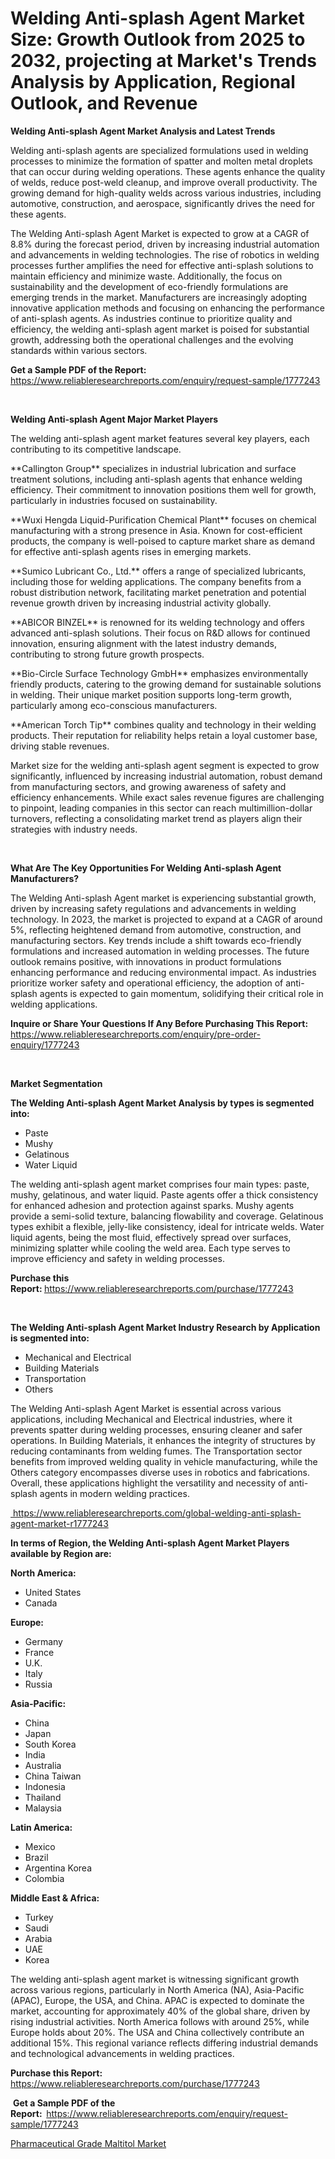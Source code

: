 <p><h1>Welding Anti-splash Agent Market Size: Growth Outlook from 2025 to 2032, projecting at Market's Trends Analysis by Application, Regional Outlook, and Revenue</h1></p><p><strong>Welding Anti-splash Agent Market Analysis and Latest Trends</strong></p>
<p><p>Welding anti-splash agents are specialized formulations used in welding processes to minimize the formation of spatter and molten metal droplets that can occur during welding operations. These agents enhance the quality of welds, reduce post-weld cleanup, and improve overall productivity. The growing demand for high-quality welds across various industries, including automotive, construction, and aerospace, significantly drives the need for these agents.</p><p>The Welding Anti-splash Agent Market is expected to grow at a CAGR of 8.8% during the forecast period, driven by increasing industrial automation and advancements in welding technologies. The rise of robotics in welding processes further amplifies the need for effective anti-splash solutions to maintain efficiency and minimize waste. Additionally, the focus on sustainability and the development of eco-friendly formulations are emerging trends in the market. Manufacturers are increasingly adopting innovative application methods and focusing on enhancing the performance of anti-splash agents. As industries continue to prioritize quality and efficiency, the welding anti-splash agent market is poised for substantial growth, addressing both the operational challenges and the evolving standards within various sectors.</p></p>
<p><strong>Get a Sample PDF of the Report:&nbsp;</strong> <a href="https://www.reliableresearchreports.com/enquiry/request-sample/1777243?utm_campaign=2788&utm_medium=2&utm_source=Github&utm_content=ia&utm_term=03042025&utm_id=welding-anti-splash-agent">https://www.reliableresearchreports.com/enquiry/request-sample/1777243</a></p>
<p>&nbsp;</p>
<p><strong>Welding Anti-splash Agent Major Market Players</strong></p>
<p><p>The welding anti-splash agent market features several key players, each contributing to its competitive landscape. </p><p>**Callington Group** specializes in industrial lubrication and surface treatment solutions, including anti-splash agents that enhance welding efficiency. Their commitment to innovation positions them well for growth, particularly in industries focused on sustainability.</p><p>**Wuxi Hengda Liquid-Purification Chemical Plant** focuses on chemical manufacturing with a strong presence in Asia. Known for cost-efficient products, the company is well-poised to capture market share as demand for effective anti-splash agents rises in emerging markets.</p><p>**Sumico Lubricant Co., Ltd.** offers a range of specialized lubricants, including those for welding applications. The company benefits from a robust distribution network, facilitating market penetration and potential revenue growth driven by increasing industrial activity globally.</p><p>**ABICOR BINZEL** is renowned for its welding technology and offers advanced anti-splash solutions. Their focus on R&D allows for continued innovation, ensuring alignment with the latest industry demands, contributing to strong future growth prospects.</p><p>**Bio-Circle Surface Technology GmbH** emphasizes environmentally friendly products, catering to the growing demand for sustainable solutions in welding. Their unique market position supports long-term growth, particularly among eco-conscious manufacturers.</p><p>**American Torch Tip** combines quality and technology in their welding products. Their reputation for reliability helps retain a loyal customer base, driving stable revenues.</p><p>Market size for the welding anti-splash agent segment is expected to grow significantly, influenced by increasing industrial automation, robust demand from manufacturing sectors, and growing awareness of safety and efficiency enhancements. While exact sales revenue figures are challenging to pinpoint, leading companies in this sector can reach multimillion-dollar turnovers, reflecting a consolidating market trend as players align their strategies with industry needs.</p></p>
<p>&nbsp;</p>
<p><strong>What Are The Key Opportunities For Welding Anti-splash Agent Manufacturers?</strong></p>
<p><p>The Welding Anti-splash Agent market is experiencing substantial growth, driven by increasing safety regulations and advancements in welding technology. In 2023, the market is projected to expand at a CAGR of around 5%, reflecting heightened demand from automotive, construction, and manufacturing sectors. Key trends include a shift towards eco-friendly formulations and increased automation in welding processes. The future outlook remains positive, with innovations in product formulations enhancing performance and reducing environmental impact. As industries prioritize worker safety and operational efficiency, the adoption of anti-splash agents is expected to gain momentum, solidifying their critical role in welding applications.</p></p>
<p><strong>Inquire or Share Your Questions If Any Before Purchasing This Report:</strong> <a href="https://www.reliableresearchreports.com/enquiry/pre-order-enquiry/1777243?utm_campaign=2788&utm_medium=2&utm_source=Github&utm_content=ia&utm_term=03042025&utm_id=welding-anti-splash-agent">https://www.reliableresearchreports.com/enquiry/pre-order-enquiry/1777243</a></p>
<p>&nbsp;</p>
<p><strong>Market Segmentation</strong></p>
<p><strong>The Welding Anti-splash Agent Market Analysis by types is segmented into:</strong></p>
<p><ul><li>Paste</li><li>Mushy</li><li>Gelatinous</li><li>Water Liquid</li></ul></p>
<p><p>The welding anti-splash agent market comprises four main types: paste, mushy, gelatinous, and water liquid. Paste agents offer a thick consistency for enhanced adhesion and protection against sparks. Mushy agents provide a semi-solid texture, balancing flowability and coverage. Gelatinous types exhibit a flexible, jelly-like consistency, ideal for intricate welds. Water liquid agents, being the most fluid, effectively spread over surfaces, minimizing splatter while cooling the weld area. Each type serves to improve efficiency and safety in welding processes.</p></p>
<p><strong>Purchase this Report:&nbsp;</strong><a href="https://www.reliableresearchreports.com/purchase/1777243?utm_campaign=2788&utm_medium=2&utm_source=Github&utm_content=ia&utm_term=03042025&utm_id=welding-anti-splash-agent">https://www.reliableresearchreports.com/purchase/1777243</a></p>
<p>&nbsp;</p>
<p><strong>The Welding Anti-splash Agent Market Industry Research by Application is segmented into:</strong></p>
<p><ul><li>Mechanical and Electrical</li><li>Building Materials</li><li>Transportation</li><li>Others</li></ul></p>
<p><p>The Welding Anti-splash Agent Market is essential across various applications, including Mechanical and Electrical industries, where it prevents spatter during welding processes, ensuring cleaner and safer operations. In Building Materials, it enhances the integrity of structures by reducing contaminants from welding fumes. The Transportation sector benefits from improved welding quality in vehicle manufacturing, while the Others category encompasses diverse uses in robotics and fabrications. Overall, these applications highlight the versatility and necessity of anti-splash agents in modern welding practices.</p></p>
<p><a href="https://www.reliableresearchreports.com/global-welding-anti-splash-agent-market-r1777243?utm_campaign=2788&utm_medium=2&utm_source=Github&utm_content=ia&utm_term=03042025&utm_id=welding-anti-splash-agent">&nbsp;https://www.reliableresearchreports.com/global-welding-anti-splash-agent-market-r1777243</a></p>
<p><strong>In terms of Region, the Welding Anti-splash Agent Market Players available by Region are:</strong></p>
<p>
    <p> <strong> North America: </strong>
        <ul>
            <li>United States</li>
            <li>Canada</li>
        </ul>
        </p> 
    <p> <strong> Europe: </strong>
        <ul>
            <li>Germany</li>
            <li>France</li>
            <li>U.K.</li>
            <li>Italy</li>
            <li>Russia</li>
        </ul>
        </p> 
    <p> <strong> Asia-Pacific: </strong>
        <ul>
            <li>China</li>
            <li>Japan</li>
            <li>South Korea</li>
            <li>India</li>
            <li>Australia</li>
            <li>China Taiwan</li>
            <li>Indonesia</li>
            <li>Thailand</li>
            <li>Malaysia</li>
        </ul>
        </p> 
    <p> <strong> Latin America: </strong>
        <ul>
            <li>Mexico</li>
            <li>Brazil</li>
            <li>Argentina Korea</li>
            <li>Colombia</li>
        </ul>
        </p> 
    <p> <strong> Middle East & Africa: </strong>
        <ul>
            <li>Turkey</li>
            <li>Saudi</li>
            <li>Arabia</li>
            <li>UAE</li>
            <li>Korea</li>
        </ul>
    </p>
    </p>
<p><p>The welding anti-splash agent market is witnessing significant growth across various regions, particularly in North America (NA), Asia-Pacific (APAC), Europe, the USA, and China. APAC is expected to dominate the market, accounting for approximately 40% of the global share, driven by rising industrial activities. North America follows with around 25%, while Europe holds about 20%. The USA and China collectively contribute an additional 15%. This regional variance reflects differing industrial demands and technological advancements in welding practices.</p></p>
<p><strong>Purchase this Report: </strong><a href="https://www.reliableresearchreports.com/purchase/1777243?utm_campaign=2788&utm_medium=2&utm_source=Github&utm_content=ia&utm_term=03042025&utm_id=welding-anti-splash-agent">https://www.reliableresearchreports.com/purchase/1777243</a></p>
<p>&nbsp;<strong>Get a Sample PDF of the Report:&nbsp;&nbsp;</strong><a href="https://www.reliableresearchreports.com/enquiry/request-sample/1777243?utm_campaign=2788&utm_medium=2&utm_source=Github&utm_content=ia&utm_term=03042025&utm_id=welding-anti-splash-agent">https://www.reliableresearchreports.com/enquiry/request-sample/1777243</a></p>
<p><strong></strong></p>
<p><p><a href="https://github.com/nafidurii/Market-Research-Report-List-1/blob/main/pharmaceutical-grade-maltitol-market.md?utm_campaign=2788&utm_medium=2&utm_source=Github&utm_content=ia&utm_term=03042025&utm_id=welding-anti-splash-agent">Pharmaceutical Grade Maltitol Market</a></p></p>